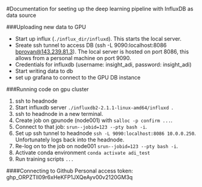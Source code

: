 #Documentation for seeting up the deep learning pipeline with InfluxDB as data source

###Uploading new data to GPU
* Start up influx (```./influx_dir/influxd```). This starts the local server.
* Sreate ssh tunnel to access DB (ssh -L 9090:localhost:8086 bprovan@143.239.81.3). The local server is hosted on port 8086, this allows from a personal machine on port 9090.
* Credentials for influxdb (username: insight_adi, password: insight_adi)
* Start writing data to db
* set up grafana to connect to the GPU DB instance

###Running code on gpu cluster
1. ssh to headnode
2. Start influxdb server ```./influxdb2-2.1.1-linux-amd64/influxd ```.
3. ssh to headnode in a new terminal.
4. Create job on gpunode (node001) with ```salloc -p confirm ...```.
5. Connect to that job: ```srun--jobid=123 --pty bash -i```.
6. Set up ssh tunnel to headnode ```ssh -L 9090:localhost:8086 10.0.0.250```. Unfortunately logs back into the headnode.
7. Re-log on to the job on node001 ```srun--jobid=123 --pty bash -i```.
8. Activate conda environment ```conda activate adi_test```
9. Run training scripts ```...```


####Connecting to Github
Personal access token: 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